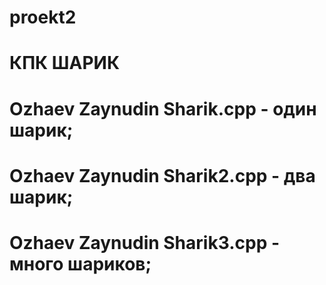# proekt2
# КПК ШАРИК
# Ozhaev Zaynudin Sharik.cpp - один шарик;
# Ozhaev Zaynudin Sharik2.cpp - два шарик;
# Ozhaev Zaynudin Sharik3.cpp - много шариков;
